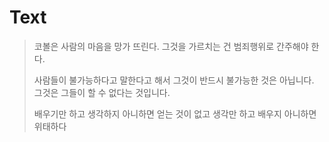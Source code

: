 # Text

> 코볼은 사람의 마음을 망가 뜨린다. 그것을 가르치는 건 범죄행위로 간주해야 한다.
>
> 사람들이 불가능하다고 말한다고 해서 그것이 반드시 불가능한 것은 아닙니다. 그것은 그들이 할 수 없다는 것입니다.
>
> 배우기만 하고 생각하지 아니하면 얻는 것이 없고 생각만 하고 배우지 아니하면 위태하다

